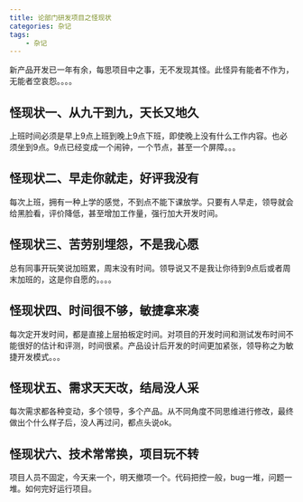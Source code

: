 ```yaml
---
title: 论部门研发项目之怪现状
categories: 杂记
tags:
    - 杂记
---
```


新产品开发已一年有余，每思项目中之事，无不发现其怪。此怪异有能者不作为，无能者空哀怨。。。。

<!-- more -->

## 怪现状一、从九干到九，天长又地久

上班时间必须是早上9点上班到晚上9点下班，即使晚上没有什么工作内容。也必须坐到9点。9点已经变成一个闹钟，一个节点，甚至一个屏障。。。

## 怪现状二、早走你就走，好评我没有

每次上班，拥有一种上学的感觉，不到点不能下课放学。只要有人早走，领导就会给黑脸看，评价降低，甚至增加工作量，强行加大开发时间。

## 怪现状三、苦劳别埋怨，不是我心愿

总有同事开玩笑说加班累，周末没有时间。领导说又不是我让你待到9点后或者周末加班的，这是你自愿的。。。。

## 怪现状四、时间很不够，敏捷拿来凑

每次定开发时间，都是直接上层拍板定时间。对项目的开发时间和测试发布时间不能很好的估计和评测，时间很紧。产品设计后开发的时间更加紧张，领导称之为敏捷开发模式。。。

## 怪现状五、需求天天改，结局没人采

每次需求都各种变动，多个领导，多个产品。从不同角度不同思维进行修改，最终做出个什么样子后，没人再过问，都点头说ok。

## 怪现状六、技术常常换，项目玩不转

项目人员不固定，今天来一个，明天撤项一个。代码把控一般，bug一堆，问题一堆。如何完好运行项目。
